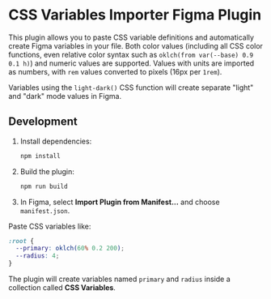 # CSS Variables Importer Figma Plugin

This plugin allows you to paste CSS variable definitions and automatically create Figma variables in your file. Both color values (including all CSS color functions, even relative color syntax such as `oklch(from var(--base) 0.9 0.1 h)`) and numeric values are supported. Values with units are imported as numbers, with `rem` values converted to pixels (16px per `1rem`).

Variables using the `light-dark()` CSS function will create separate "light" and "dark" mode values in Figma.

## Development

1. Install dependencies:
   ```sh
   npm install
   ```
2. Build the plugin:
   ```sh
   npm run build
   ```
3. In Figma, select **Import Plugin from Manifest...** and choose `manifest.json`.

Paste CSS variables like:

```css
:root {
  --primary: oklch(60% 0.2 200);
  --radius: 4;
}
```

The plugin will create variables named `primary` and `radius` inside a collection called **CSS Variables**.

